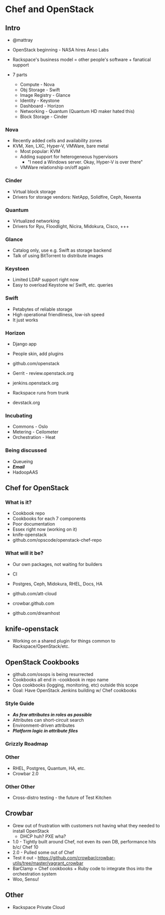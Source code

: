 # Chef and OpenStack #

## Intro ##

* @mattray

* OpenStack beginning - NASA hires Anso Labs
* Rackspace's business model = other people's software + fanatical support
* 7 parts
    * Compute - Nova
    * Obj Storage - Swift
    * Image Registry - Glance
    * Identity - Keystone
    * Dashboard - Horizon
    * Networking - Quantum (Quantum HD maker hated this)
    * Block Storage - Cinder

### Nova ###

* Recently added cells and availability zones
* KVM, Xen, LXC, Hyper-V, VMWare, bare metal
    * Most popular: KVM
    * Adding support for heterogeneous hypervisors
        * "I need a Windows server. Okay, Hyper-V is over there"
    * VMWare relationship on/off again

### Cinder ###

* Virtual block storage
* Drivers for storage vendors: NetApp, Solidfire, Ceph, Nexenta

### Quantum ###

* Virtualized networking
* Drivers for Ryu, Floodlight, Nicira, Midokura, Cisco, +++

### Glance ###

* Catalog only, use e.g. Swift as storage backend
* Talk of using BitTorrent to distribute images

### Keystoen ###

* Limited LDAP support right now
* Easy to overload Keystone w/ Swift, etc. queries

### Swift ###

* Petabytes of reliable storage
* High operational friendliness, low-ish speed
* It just works

### Horizon ###

* Django app
* People skin, add plugins

* github.com/openstack
* Gerrit - review.openstack.org
* jenkins.openstack.org
* Rackspace runs from trunk
* devstack.org

### Incubating ###

* Commons - Oslo
* Metering - Ceilometer
* Orchestration - Heat

### Being discussed ###

* Queueing
* ***Email***
* HadoopAAS

## Chef for OpenStack ##

### What is it? ###

* Cookbook repo
* Cookbooks for each 7 components
* Poor documentation
* Essex right now (working on it)
* knife-openstack
* github.com/opscode/openstack-chef-repo

### What will it be? ###

* Our own packages, not waiting for builders
* CI
* Postgres, Ceph, Midokura, RHEL, Docs, HA

* github.com/att-cloud
* crowbar.github.com
* github.com/dreamhost

## knife-openstack ##

* Working on a shared plugin for things common to Rackspace/OpenStack/etc.

## OpenStack Cookbooks ##

* github.com/osops is being resurrected
* Cookbooks all end in -cookbook in repo name
* Ops cookbooks (logging, monitoring, etc) outside this scope
* Goal: Have OpenStack Jenkins building w/ Chef cookbooks

### Style Guide ###

* ***As few attributes in roles as possible***
* Attributes can short-circuit search
* Environment-driven attributes
* ***Platform logic in attribute files***

### Grizzly Roadmap ###

### Other ###

* RHEL, Postgres, Quantum, HA, etc.
* Crowbar 2.0

### Other Other ###

* Cross-distro testing - the future of Test Kitchen

## Crowbar ##

* Grew out of frustration with customers not having what they needed to install OpenStack
    * DHCP huh? PXE wha?
* 1.0 - Tightly built around Chef, not even its own DB, performance hits b/c/ Chef 10
* 2.0 - Pulled some out of Chef
* Test it out - https://github.com/crowbar/crowbar-utils/tree/master/vagrant_crowbar
* BarClamp = Chef cookbooks + Ruby code to integrate thos into the orchestration system
* Woo, Sensu!

## Other ##

* Rackspace Private Cloud
